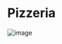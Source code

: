 # Pizzeria

![image](https://user-images.githubusercontent.com/104521859/173931746-bcb02588-3e33-4f0e-81f8-bf9dfb7b14e6.png](https://sun9-north.userapi.com/sun9-86/s/v1/ig2/iBGHTJNaqqUExYrnDwLKPkOFXCM9IE4CLm82FPC5PM90y7PEi4VfglkiJYdly-yjEdi2fYlwc9ITyPQjGjRnsrxS.jpg?size=549x895&quality=96&type=album)](https://sun9-west.userapi.com/sun9-4/s/v1/ig2/QukdcG4qATgKhh3asdZxyMAzWhuB9g-IcRcxzRMtjL4mGUKSc3edRf6Y5eQENgtS3S8vr9-_lKVhjSH-8RuNMX_w.jpg?size=549x895&quality=96&type=album))
